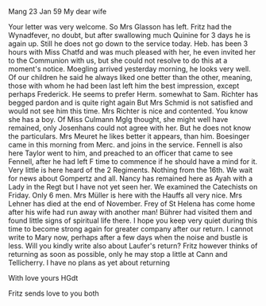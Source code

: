 Mang 23 Jan 59
My dear wife

Your letter was very welcome. So Mrs Glasson has left. Fritz had the Wynadfever, no doubt, but after swallowing much Quinine for 3 days he is again up. Still he does not go down to the service today. Heb. has been 3 hours with Miss Chatfd and was much pleased with her, he even invited her to the Communion with us, but she could not resolve to do this at a moment's notice. Moegling arrived yesterday morning, he looks very well. Of our children he said he always liked one better than the other, meaning, those with whom he had been last left him the best impression, except perhaps Frederick. He seems to prefer Herm. somewhat to Sam. Richter has begged pardon and is quite right again But Mrs Schmid is not satisfied and would not see him this time. Mrs Richter is nice and contented. You know she has a boy. Of Miss Culmann Mglg thought, she might well have remained, only Josenhans could not agree with her. But he does not know the particulars. Mrs Meuret he likes better it appears, than him. Boesinger came in this morning from Merc. and joins in the service. Fennell is also here Taylor went to him, and preached to an officer that came to see Fennell, after he had left F time to commence if he should have a mind for it. Very little is here heard of the 2 Regiments. Nothing from the 16th. We wait for news about Gompertz and all. Nancy has remained here as Ayah with a Lady in the Regt but I have not yet seen her. We examined the Catechists on Friday. Only 6 men. Mrs Müller is here with the Hauffs all very nice. Mrs Lehner has died at the end of November. Frey of St Helena has come home after his wife had run away with another man! Bührer had visited them and found little signs of spiritual life there. I hope you keep very quiet during this time to become strong again for greater company after our return. I cannot write to Mary now, perhaps after a few days when the noise and bustle is less. Will you kindly write also about Laufer's return? Fritz however thinks of returning as soon as possible, only he may stop a little at Cann and Tellicherry. I have no plans as yet about returning

 With love yours HGdt

Fritz sends love to you both
